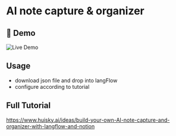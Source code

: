 # AI note capture & organizer

## 🎥 Demo

![Live Demo](demo.gif)

## Usage
- download json file and drop into langFlow
- configure according to tutorial

## Full Tutorial
https://www.huisky.ai/ideas/build-your-own-AI-note-capture-and-organizer-with-langflow-and-notion

